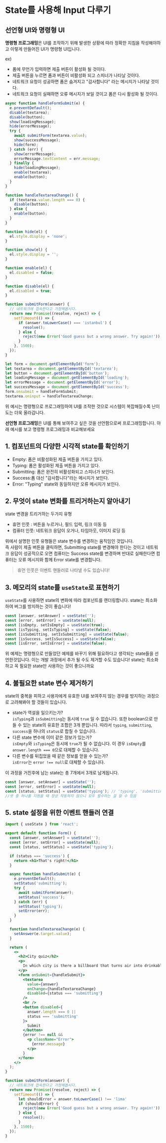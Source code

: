 # State를 사용해 Input 다루기

## 선언형 UI와 명령형 UI
**명령형 프로그래밍**은 UI를 조작하기 위해 발생한 상황에 따라 정확한 지침을 작성해야하고 이렇게 만들어진 UI가 명령형 UI입니다.

ex)
- 폼에 무언가 입력하면 제출 버튼이 활성화 될 것이다.
- 제출 버튼을 누르면 폼과 버튼이 비활성화 되고 스피너가 나타날 것이다.
- 네트워크 요청이 성공하면 폼은 숨겨지고 "감사합니다" 라는 메시지가 나타날 것이다.
- 네트워크 요청이 실패하면 오류 메시지가 보일 것이고 폼은 다시 활성화 될 것이다.

```js
async function handleFormSubmit(e) {
  e.preventDefault();
  disable(textarea);
  disable(button);
  show(loadingMessage);
  hide(errorMessage);
  try {
    await submitForm(textarea.value);
    show(successMessage);
    hide(form);
  } catch (err) {
    show(errorMessage);
    errorMessage.textContent = err.message;
  } finally {  
    hide(loadingMessage);
    enable(textarea);
    enable(button);
  }
}

function handleTextareaChange() {
  if (textarea.value.length === 0) {
    disable(button);
  } else {
    enable(button);
  }
}

function hide(el) {
  el.style.display = 'none';
}

function show(el) {
  el.style.display = '';
}

function enable(el) {
  el.disabled = false;
}

function disable(el) {
  el.disabled = true;
}

function submitForm(answer) {
  // 네트워크에 접속한다고 가정해봅시다.
  return new Promise((resolve, reject) => {
    setTimeout(() => {
      if (answer.toLowerCase() === 'istanbul') {
        resolve();
      } else {
        reject(new Error('Good guess but a wrong answer. Try again!'));
      }
    }, 1500);
  });
}

let form = document.getElementById('form');
let textarea = document.getElementById('textarea');
let button = document.getElementById('button');
let loadingMessage = document.getElementById('loading');
let errorMessage = document.getElementById('error');
let successMessage = document.getElementById('success');
form.onsubmit = handleFormSubmit;
textarea.oninput = handleTextareaChange;
```
위 예시는 명령형으로 프로그래밍하여 UI를 조작한 것으로 시스템이 복잡해질수록 난이도는 더욱 올라갑니다.

**선언형 프로그래밍**은 UI를 통해 보여주고 싶은 것을 선언함으로써 프로그래밍합니다. 아래 예시를 보고 명령형 프로그래밍과 비교해보세요

## 1. 컴포넌트의 다양한 시각적 state를 확인하기
- Empty: 폼은 비활성화된 제출 버튼을 가지고 있다.
- Typing: 폼은 활성화된 제출 버튼을 가지고 있다.
- Submitting: 폼은 완전히 비활성화되고 스피너가 보인다.
- Success:폼 대신 "감사합니다"라는 메시지가 보인다.
- Error: "Typing" state와 동일하지만 오류 메시지가 보인다.

## 2. 무엇이 state 변화를 트리거하는지 알아내기

state 변경을 트리거하는 두가지 유형
- 휴먼 인풋 : 버튼을 누르거나, 필드 입력, 링크 이동 등
- 컴퓨터 인풋: 네트워크 응답이 오거나, 타임아웃, 이미지 로딩 등

위에서 설명한 인풋 유형들은 state 변수를 변경하는 움직임인 것입니다. <br/>
즉 사람이 제출 버튼을 클릭하면, Submitting state를 변경해야 한다는 것이고 네트워크 응답이 성공적으로 오면 컴퓨터는 Success state를 변경하며 반대로 실패한다면 컴퓨터는 오류 메시지와 함께 Error state를 변경합니다.

> 휴먼 인풋은 이벤트 핸들러로 나타낼 수도 있습니다!

## 3. 메모리의 state를 `useState`로 표현하기

`useState`를 사용하면 state의 변화에 따라 컴포넌트를 랜더링합니다. state는 최소화하여 버그를 방지하는 것이 좋습니다!
```jsx
const [answer, setAnswer] = useState('');
const [error, setError] = useState(null);
const [isEmpty, setIsEmpty] = useState(true);
const [isTyping, setIsTyping] = useState(false);
const [isSubmitting, setIsSubmitting] = useState(false);
const [isSuccess, setIsSuccess] = useState(false);
const [isError, setIsError] = useState(false);
```
위 예제는 명령형으로 만들었던 예제를 바꾸기 위해 필요하다고 생각되는 state들을 선언한것입니다.
이는 개발 과정에서 추가 될 수도 제거할 수도 있습니다! state는 최소화 하고 꼭 필요한 state만 사용하는 것이 좋으니까요

## 4. 불필요한 state 변수 제거하기

state의 중복을 피하고 사용자에게 유효한 UI를 보여주지 않는 경우를 방지하는 과정으로 고려해봐야 할 것들이 있습니다.

- state가 역설을 일으키는가? <br/>
`isTyping`과 `isSubmitting`는 동시에 `true` 일 수 없습니다. 또한 boolean으로 만들 수 있는 state의 유효한 조합은 3개 뿐입니다. 따라서 `typing`, `submitting`, `success`을 하나의 `status`로 합칠 수 있습니다.
- 다른 state 변수에 이미 같은 정보가 있는가? <br/>
`isEmpty`와 `isTyping`은 동시에 `true`가 될 수 없습니다. 이 경우 `isEmpty`를 `answer.length === 0`으로 대체할 수 있습니다.
- 다른 변수를 뒤집었을 때 같은 정보를 얻을 수 있는가?<br/>
`isError`는 `error !== null`로 대체할 수 있습니다.

이 과정을 거친후에 남는 state는 총 7개에서 3개로 남게됩니다.
```jsx
const [answer, setAnswer] = useState('');
const [error, setError] = useState(null);
const [status, setStatus] = useState('typing'); // 'typing', 'submitting', or 'success'
//셋 중 하나를 지웠을 때 정상 작동하지 않으니 모두 필수라는 걸 알 수 있음
```

## 5. state 설정을 위한 이벤트 핸들러 연결
```jsx
import { useState } from 'react';

export default function Form() {
  const [answer, setAnswer] = useState('');
  const [error, setError] = useState(null);
  const [status, setStatus] = useState('typing');

  if (status === 'success') {
    return <h1>That's right!</h1>
  }

  async function handleSubmit(e) {
    e.preventDefault();
    setStatus('submitting');
    try {
      await submitForm(answer);
      setStatus('success');
    } catch (err) {
      setStatus('typing');
      setError(err);
    }
  }

  function handleTextareaChange(e) {
    setAnswer(e.target.value);
  }

  return (
    <>
      <h2>City quiz</h2>
      <p>
        In which city is there a billboard that turns air into drinkable water?
      </p>
      <form onSubmit={handleSubmit}>
        <textarea
          value={answer}
          onChange={handleTextareaChange}
          disabled={status === 'submitting'}
        />
        <br />
        <button disabled={
          answer.length === 0 ||
          status === 'submitting'
        }>
          Submit
        </button>
        {error !== null &&
          <p className="Error">
            {error.message}
          </p>
        }
      </form>
    </>
  );
}

function submitForm(answer) {
  // 네트워크에 접속한다고 가정해봅시다.
  return new Promise((resolve, reject) => {
    setTimeout(() => {
      let shouldError = answer.toLowerCase() !== 'lima'
      if (shouldError) {
        reject(new Error('Good guess but a wrong answer. Try again!'));
      } else {
        resolve();
      }
    }, 1500);
  });
}
```